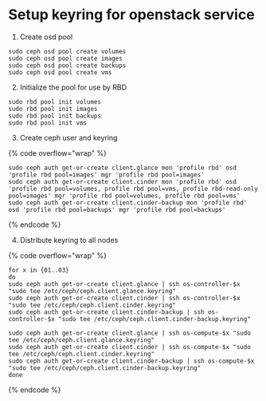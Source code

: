 # Setup keyring for openstack service

1. Create osd pool

```
sudo ceph osd pool create volumes
sudo ceph osd pool create images
sudo ceph osd pool create backups
sudo ceph osd pool create vms
```

2. Initialize the pool for use by RBD

```
sudo rbd pool init volumes
sudo rbd pool init images
sudo rbd pool init backups
sudo rbd pool init vms
```

3. Create ceph user and keyring

{% code overflow="wrap" %}
```
sudo ceph auth get-or-create client.glance mon 'profile rbd' osd 'profile rbd pool=images' mgr 'profile rbd pool=images'
sudo ceph auth get-or-create client.cinder mon 'profile rbd' osd 'profile rbd pool=volumes, profile rbd pool=vms, profile rbd-read-only pool=images' mgr 'profile rbd pool=volumes, profile rbd pool=vms'
sudo ceph auth get-or-create client.cinder-backup mon 'profile rbd' osd 'profile rbd pool=backups' mgr 'profile rbd pool=backups'
```
{% endcode %}

4. Distribute keyring to all nodes

{% code overflow="wrap" %}
```
for x in {01..03}
do
sudo ceph auth get-or-create client.glance | ssh os-controller-$x "sudo tee /etc/ceph/ceph.client.glance.keyring"
sudo ceph auth get-or-create client.cinder | ssh os-controller-$x "sudo tee /etc/ceph/ceph.client.cinder.keyring"
sudo ceph auth get-or-create client.cinder-backup | ssh os-controller-$x "sudo tee /etc/ceph/ceph.client.cinder-backup.keyring"

sudo ceph auth get-or-create client.glance | ssh os-compute-$x "sudo tee /etc/ceph/ceph.client.glance.keyring"
sudo ceph auth get-or-create client.cinder | ssh os-compute-$x "sudo tee /etc/ceph/ceph.client.cinder.keyring"
sudo ceph auth get-or-create client.cinder-backup | ssh os-compute-$x "sudo tee /etc/ceph/ceph.client.cinder-backup.keyring"
done
```
{% endcode %}

